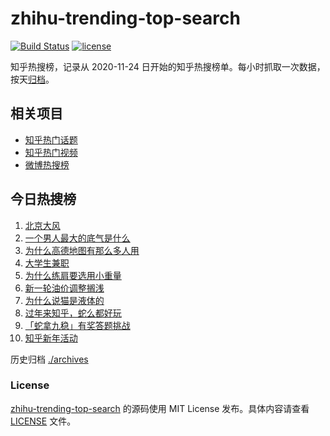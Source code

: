 # zhihu-trending-top-search

[![Build Status](https://github.com/justjavac/zhihu-trending-top-search/workflows/ci/badge.svg?branch=main)](https://github.com/justjavac/zhihu-trending-top-search/actions)
[![license](https://img.shields.io/github/license/justjavac/zhihu-trending-top-search)](https://github.com/justjavac/zhihu-trending-top-search/blob/main/LICENSE)

知乎热搜榜，记录从 2020-11-24 日开始的知乎热搜榜单。每小时抓取一次数据，按天[归档](./archives)。

## 相关项目

- [知乎热门话题](https://github.com/justjavac/zhihu-trending-hot-questions)
- [知乎热门视频](https://github.com/justjavac/zhihu-trending-hot-video)
- [微博热搜榜](https://github.com/justjavac/weibo-trending-hot-search)

## 今日热搜榜

<!-- BEGIN -->
<!-- 最后更新时间 Mon Feb 10 2025 01:10:20 GMT+0800 (China Standard Time) -->

1. [北京大风](https://www.zhihu.com/search?q=%E5%8C%97%E4%BA%AC%E5%A4%A7%E9%A3%8E)
1. [一个男人最大的底气是什么](https://www.zhihu.com/search?q=%E4%B8%80%E4%B8%AA%E7%94%B7%E4%BA%BA%E6%9C%80%E5%A4%A7%E7%9A%84%E5%BA%95%E6%B0%94%E6%98%AF%E4%BB%80%E4%B9%88)
1. [为什么高德地图有那么多人用](https://www.zhihu.com/search?q=%E4%B8%BA%E4%BB%80%E4%B9%88%E9%AB%98%E5%BE%B7%E5%9C%B0%E5%9B%BE%E6%9C%89%E9%82%A3%E4%B9%88%E5%A4%9A%E4%BA%BA%E7%94%A8)
1. [大学生兼职](https://www.zhihu.com/search?q=%E5%A4%A7%E5%AD%A6%E7%94%9F%E5%85%BC%E8%81%8C)
1. [为什么练肩要选用小重量](https://www.zhihu.com/search?q=%E4%B8%BA%E4%BB%80%E4%B9%88%E7%BB%83%E8%82%A9%E8%A6%81%E9%80%89%E7%94%A8%E5%B0%8F%E9%87%8D%E9%87%8F)
1. [新一轮油价调整搁浅](https://www.zhihu.com/search?q=%E6%96%B0%E4%B8%80%E8%BD%AE%E6%B2%B9%E4%BB%B7%E8%B0%83%E6%95%B4%E6%90%81%E6%B5%85)
1. [为什么说猫是液体的](https://www.zhihu.com/search?q=%E4%B8%BA%E4%BB%80%E4%B9%88%E8%AF%B4%E7%8C%AB%E6%98%AF%E6%B6%B2%E4%BD%93%E7%9A%84)
1. [过年来知乎，蛇么都好玩](https://www.zhihu.com/search?q=%E8%BF%87%E5%B9%B4%E6%9D%A5%E7%9F%A5%E4%B9%8E%EF%BC%8C%E8%9B%87%E4%B9%88%E9%83%BD%E5%A5%BD%E7%8E%A9)
1. [「蛇拿九稳」有奖答题挑战](https://www.zhihu.com/search?q=%E3%80%8C%E8%9B%87%E6%8B%BF%E4%B9%9D%E7%A8%B3%E3%80%8D%E6%9C%89%E5%A5%96%E7%AD%94%E9%A2%98%E6%8C%91%E6%88%98)
1. [知乎新年活动](https://www.zhihu.com/search?q=%E7%9F%A5%E4%B9%8E%E6%96%B0%E5%B9%B4%E6%B4%BB%E5%8A%A8)

<!-- END -->

历史归档 [./archives](./archives)

### License

[zhihu-trending-top-search](https://github.com/justjavac/zhihu-trending-top-search) 的源码使用 MIT License
发布。具体内容请查看 [LICENSE](./LICENSE) 文件。
